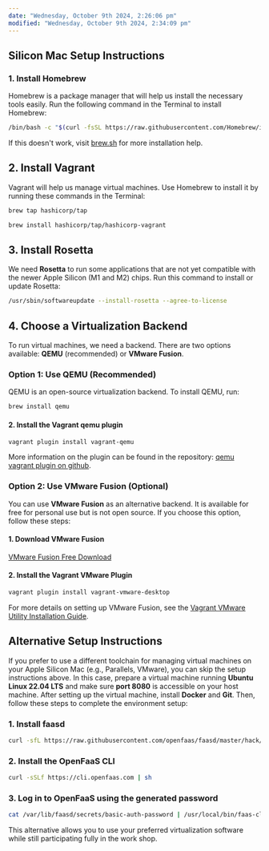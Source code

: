 ```yaml
---
date: "Wednesday, October 9th 2024, 2:26:06 pm"
modified: "Wednesday, October 9th 2024, 2:34:09 pm"
---
```


## Silicon Mac Setup Instructions

### 1. Install Homebrew

Homebrew is a package manager that will help us install the necessary tools easily. Run the following command in the Terminal to install Homebrew:

``` sh
/bin/bash -c "$(curl -fsSL https://raw.githubusercontent.com/Homebrew/install/HEAD/install.sh)"
```

If this doesn't work, visit [brew.sh](https://brew.sh/) for more installation help.

## 2. Install Vagrant

Vagrant will help us manage virtual machines. Use Homebrew to install it by running these commands in the Terminal:

``` sh
brew tap hashicorp/tap  

brew install hashicorp/tap/hashicorp-vagrant
```

## 3. Install Rosetta

We need **Rosetta** to run some applications that are not yet compatible with the newer Apple Silicon (M1 and M2) chips. Run this command to install or update Rosetta:

``` sh
/usr/sbin/softwareupdate --install-rosetta --agree-to-license
```

## 4. Choose a Virtualization Backend

To run virtual machines, we need a backend. There are two options available: **QEMU** (recommended) or **VMware Fusion**.

### Option 1: Use QEMU (Recommended)

QEMU is an open-source virtualization backend. To install QEMU, run:

``` sh
brew install qemu
```

#### 2. Install the Vagrant qemu plugin

```sh
vagrant plugin install vagrant-qemu
```

More information on the plugin can be found in the repository: [qemu vagrant plugin on github](https://github.com/ppggff/vagrant-qemu).

### Option 2: Use VMware Fusion (Optional)

You can use **VMware Fusion** as an alternative backend. It is available for free for personal use but is not open source. If you choose this option, follow these steps:

#### 1. Download VMware Fusion

[VMware Fusion Free Download](https://blogs.vmware.com/teamfusion/2024/05/fusion-pro-now-available-free-for-personal-use.html)

#### 2. Install the Vagrant VMware Plugin

``` sh
vagrant plugin install vagrant-vmware-desktop
```

For more details on setting up VMware Fusion, see the [Vagrant VMware Utility Installation Guide](https://developer.hashicorp.com/vagrant/docs/providers/vmware/vagrant-vmware-utility#vagrant-vmware-utility-installation).

## Alternative Setup Instructions

If you prefer to use a different toolchain for managing virtual machines on your Apple Silicon Mac (e.g., Parallels, VMware), you can skip the setup instructions above. In this case, prepare a virtual machine running **Ubuntu Linux 22.04 LTS** and make sure **port 8080** is accessible on your host machine.
After setting up the virtual machine, install **Docker** and **Git**. Then, follow these steps to complete the environment setup:

### 1. Install faasd

```sh
curl -sfL https://raw.githubusercontent.com/openfaas/faasd/master/hack/install.sh | bash -s -
```
  
### 2. Install the OpenFaaS CLI

```sh
curl -sSLf https://cli.openfaas.com | sh
```

### 3. Log in to OpenFaaS using the generated password

```sh
cat /var/lib/faasd/secrets/basic-auth-password | /usr/local/bin/faas-cli login --password-stdin
```

This alternative allows you to use your preferred virtualization software while still participating fully in the work
shop.
